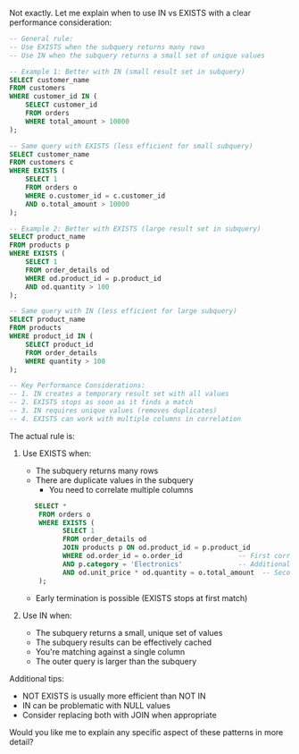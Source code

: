 Not exactly. Let me explain when to use IN vs EXISTS with a clear performance consideration:

```sql
-- General rule:
-- Use EXISTS when the subquery returns many rows
-- Use IN when the subquery returns a small set of unique values

-- Example 1: Better with IN (small result set in subquery)
SELECT customer_name 
FROM customers 
WHERE customer_id IN (
    SELECT customer_id 
    FROM orders 
    WHERE total_amount > 10000
);

-- Same query with EXISTS (less efficient for small subquery)
SELECT customer_name 
FROM customers c
WHERE EXISTS (
    SELECT 1 
    FROM orders o
    WHERE o.customer_id = c.customer_id 
    AND o.total_amount > 10000
);

-- Example 2: Better with EXISTS (large result set in subquery)
SELECT product_name
FROM products p
WHERE EXISTS (
    SELECT 1
    FROM order_details od
    WHERE od.product_id = p.product_id
    AND od.quantity > 100
);

-- Same query with IN (less efficient for large subquery)
SELECT product_name
FROM products
WHERE product_id IN (
    SELECT product_id
    FROM order_details
    WHERE quantity > 100
);

-- Key Performance Considerations:
-- 1. IN creates a temporary result set with all values
-- 2. EXISTS stops as soon as it finds a match
-- 3. IN requires unique values (removes duplicates)
-- 4. EXISTS can work with multiple columns in correlation

```

The actual rule is:

1. Use EXISTS when:
    - The subquery returns many rows
    - There are duplicate values in the subquery
      - You need to correlate multiple columns
    ```sql
       SELECT * 
        FROM orders o
        WHERE EXISTS (
              SELECT 1 
              FROM order_details od
              JOIN products p ON od.product_id = p.product_id
              WHERE od.order_id = o.order_id              -- First correlation
              AND p.category = 'Electronics'              -- Additional condition
              AND od.unit_price * od.quantity = o.total_amount  -- Second correlation
        );
    ```
    - Early termination is possible (EXISTS stops at first match)

2. Use IN when:
    - The subquery returns a small, unique set of values
    - The subquery results can be effectively cached
    - You're matching against a single column
    - The outer query is larger than the subquery

Additional tips:

- NOT EXISTS is usually more efficient than NOT IN
- IN can be problematic with NULL values
- Consider replacing both with JOIN when appropriate

Would you like me to explain any specific aspect of these patterns in more detail?